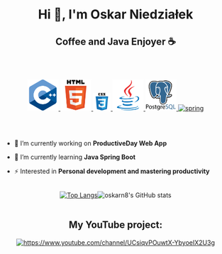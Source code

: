 <h1 align="center">Hi 👋, I'm Oskar Niedziałek</h1>
<h2 align="center">Coffee and Java Enjoyer ☕</h2>
<br>
<br>
<p align="center"> <a href="https://www.w3schools.com/cpp/" target="_blank" rel="noreferrer"> <img src="https://raw.githubusercontent.com/devicons/devicon/master/icons/cplusplus/cplusplus-original.svg" alt="cplusplus" width="70" height="70"/> </a> <a href="https://www.w3.org/html/" target="_blank" rel="noreferrer"> <img src="https://raw.githubusercontent.com/devicons/devicon/master/icons/html5/html5-original-wordmark.svg" alt="html5" width="70" height="70"/> </a> <a href="https://www.w3schools.com/css/" target="_blank" rel="noreferrer"> <img src="https://raw.githubusercontent.com/devicons/devicon/master/icons/css3/css3-original-wordmark.svg" alt="css3" width="40" height="40"/> </a> <a href="https://www.java.com" target="_blank" rel="noreferrer"> <img src="https://raw.githubusercontent.com/devicons/devicon/master/icons/java/java-original.svg" alt="java" width="70" height="70"/> </a> <a href="https://www.postgresql.org" target="_blank" rel="noreferrer"> <img src="https://raw.githubusercontent.com/devicons/devicon/master/icons/postgresql/postgresql-original-wordmark.svg" alt="postgresql" width="70" height="70"/> </a> <a href="https://spring.io/" target="_blank" rel="noreferrer"> <img src="https://www.vectorlogo.zone/logos/springio/springio-icon.svg" alt="spring" width="70" height="70"/> </a> </p>

<br>
<br>

- 🔭 I’m currently working on **ProductiveDay Web App**

- 🌱 I’m currently learning **Java Spring Boot**

- ⚡ Interested in **Personal development and mastering productivity**

<br>

  <div style="    display: flex;
    justify-content: center;
    align-items: center;
    height: 100%;">
    <a href="https://github.com/anuraghazra/github-readme-stats">
      <img src="https://github-readme-stats-git-masterrstaa-rickstaa.vercel.app/api/top-langs/?username=oskarn8&theme=dark" alt="Top Langs">
    </a>
    <img src="https://github-readme-stats.vercel.app/api?username=oskarn8&show_icons=true&theme=dark" alt="oskarn8's GitHub stats">
  </div>



<br>

<h2 align="center">My YouTube project:</h2>
<p align="center">
<a href="https://www.youtube.com/c/@lethal88" target="blank"><img align="center" src="https://raw.githubusercontent.com/rahuldkjain/github-profile-readme-generator/master/src/images/icons/Social/youtube.svg" alt="https://www.youtube.com/channel/UCsiqvPOuwtX-YbyoeIX2U3g" height="60" width="70" /></a>
</p>
